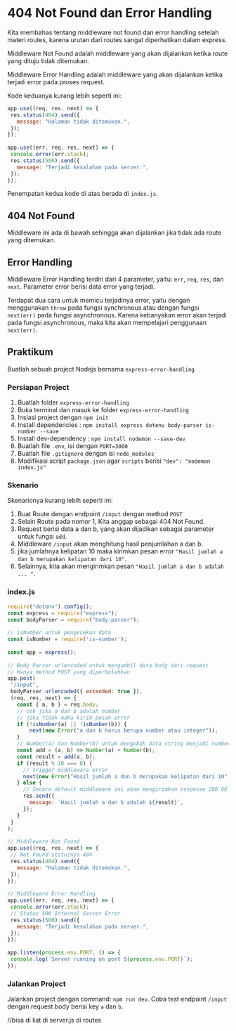 # 404 Not Found dan Error Handling
 
Kita membahas tentang middleware not found dan error handling setelah materi routes, karena urutan dari routes sangat diperhatikan dalam express.
 
Middleware Not Found adalah middleware yang akan dijalankan ketika route yang dituju tidak ditemukan.
 
Middleware Error Handling adalah middleware yang akan dijalankan ketika terjadi error pada proses request.
 
Kode keduanya kurang lebih seperti ini:
 
```javascript
app.use((req, res, next) => {
 res.status(404).send({
   message: "Halaman tidak ditemukan.",
 });
});
 
app.use((err, req, res, next) => {
 console.error(err.stack);
 res.status(500).send({
   message: "Terjadi kesalahan pada server.",
 });
});
```
 
Penempatan kedua kode di atas berada di `index.js`.
 
## 404 Not Found
 
Middleware ini ada di bawah sehingga akan dijalankan jika tidak ada route yang ditemukan.
 
## Error Handling
 
Middleware Error Handling terdiri dari 4 parameter, yaitu: `err`, `req`, `res`, dan `next`. Parameter error berisi data error yang terjadi.
 
Terdapat dua cara untuk memicu terjadinya error, yaitu dengan menggunakan `throw` pada fungsi synchronous atau dengan fungsi `next(err)` pada fungsi asynchronous. Karena kebanyakan error akan terjadi pada fungsi asynchronous, maka kita akan mempelajari penggunaan `next(err)`.
 
## Praktikum
 
Buatlah sebuah project Nodejs bernama `express-error-handling`
 
### Persiapan Project
 
1. Buatlah folder `express-error-handling`
2. Buka terminal dan masuk ke folder `express-error-handling`
3. Insiasi project dengan `npm init`
4. Install dependencies : `npm install express dotenv body-parser is-number --save`
5. Install dev-dependency : `npm install nodemon --save-dev`
6. Buatlah file `.env`, isi dengan `PORT=3000`
7. Buatlah file `.gitignore` dengan isi `node_modules`
8. Modifikasi script `package.json` agar `scripts` berisi `"dev": "nodemon index.js"`
 
### Skenario
 
Skenarionya kurang lebih seperti ini:
 
1. Buat Route dengan endpoint `/input` dengan method `POST`
2. Selain Route pada nomor 1, Kita anggap sebagai 404 Not Found.
3. Request berisi data a dan b, yang akan dijadikan sebagai parameter untuk fungsi `add`.
4. Middleware `/input` akan menghitung hasil penjumlahan a dan b.
5. jika jumlahnya kelipatan 10 maka kirimkan pesan error `"Hasil jumlah a dan b merupakan kelipatan dari 10"`.
6. Selainnya, kita akan mengirimkan pesan `"Hasil jumlah a dan b adalah ... "`.
 
### index.js
 
```javascript
require("dotenv").config();
const express = require("express");
const bodyParser = require("body-parser");
 
// isNumber untuk pengecekan data
const isNumber = require('is-number');
 
const app = express();
 
// Body Parser urlencoded untuk mengambil data body dari request
// Hanya method POST yang diperbolehkan
app.post(
 "/input",
 bodyParser.urlencoded({ extended: true }),
 (req, res, next) => {
   const { a, b } = req.body;
   // cek jika a dan b adalah number
   // jika tidak maka kirim pesan error
   if (!isNumber(a) || !isNumber(b)) {
       next(new Error("a dan b harus berupa number atau integer"));
   }
   // Number(a) dan Number(b) untuk mengubah data string menjadi number
   const add = (a, b) => Number(a) + Number(b);
   const result = add(a, b);
   if (result % 10 === 0) {
     // trigger middleware error
     next(new Error("Hasil jumlah a dan b merupakan kelipatan dari 10"));
   } else {
     // Secara default middleware ini akan mengirimkan response 200 OK
     res.send({
       message: `Hasil jumlah a dan b adalah ${result}`,
     });
   }
 }
);
 
// Middleware Not Found
app.use((req, res, next) => {
 // Not Found statusnya 404
 res.status(404).send({
   message: "Halaman tidak ditemukan.",
 });
});
 
// Middleware Error Handling
app.use((err, req, res, next) => {
 console.error(err.stack);
 // Status 500 Internal Server Error
 res.status(500).send({
   message: "Terjadi kesalahan pada server.",
 });
});
 
app.listen(process.env.PORT, () => {
 console.log(`Server running on port ${process.env.PORT}`);
});
```
 
### Jalankan Project
 
Jalankan project dengan command: `npm run dev`. Coba test endpoint `/input` dengan request body berisi key `a` dan `b`.

//bisa di liat di server.js di routes

